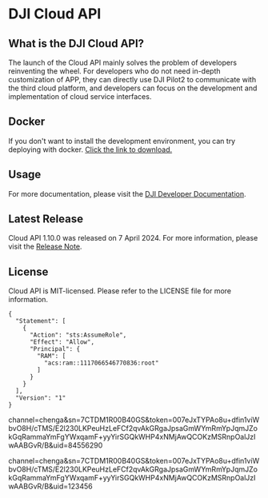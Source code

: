 # DJI Cloud API

## What is the DJI Cloud API?

The launch of the Cloud API mainly solves the problem of developers reinventing the wheel. For developers who do not need in-depth customization of APP, they can directly use DJI Pilot2 to communicate with the third cloud platform, and developers can focus on the development and implementation of cloud service interfaces.

## Docker

If you don't want to install the development environment, you can try deploying with docker. [Click the link to download.](https://terra-sz-hc1pro-cloudapi.oss-cn-shenzhen.aliyuncs.com/c0af9fe0d7eb4f35a8fe5b695e4d0b96/docker/cloud_api_sample_docker.zip)

## Usage

For more documentation, please visit the [DJI Developer Documentation](https://developer.dji.com/doc/cloud-api-tutorial/cn/).

## Latest Release

Cloud API 1.10.0 was released on 7 April 2024. For more information, please visit the [Release Note](https://developer.dji.com/doc/cloud-api-tutorial/cn/).

## License

Cloud API is MIT-licensed. Please refer to the LICENSE file for more information.

```
{
  "Statement": [
    {
      "Action": "sts:AssumeRole",
      "Effect": "Allow",
      "Principal": {
        "RAM": [
          "acs:ram::1117066546770836:root"
        ]
      }
    }
  ],
  "Version": "1"
}
```

channel=chenga&sn=7CTDM1R00B40GS&token=007eJxTYPAo8u+dfin1viWbvO8H/cTMS/E2l230LKPeuHzLeFCf2qvAkGRgaJpsaGmWYmRmYpJqmJZokGqRammaYmFgYWxqamF+yyYirSGQkWHP4xNMjAwQCOKzMSRnpOalJzIwAABGvR/B&uid=84556290

channel=chenga&sn=7CTDM1R00B40GS&token=007eJxTYPAo8u+dfin1viWbvO8H/cTMS/E2l230LKPeuHzLeFCf2qvAkGRgaJpsaGmWYmRmYpJqmJZokGqRammaYmFgYWxqamF+yyYirSGQkWHP4xNMjAwQCOKzMSRnpOalJzIwAABGvR/B&uid=123456

